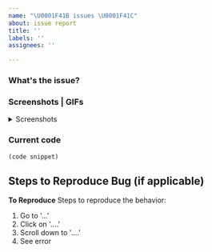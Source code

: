 ```yaml
---
name: "\U0001F41B issues \U0001F41C"
about: issue report
title: ''
labels: ''
assignees: ''

---
```


### What's the issue? 

<!-------
**Describe the bug**
A clear and concise description of what the bug is.
----->


### Screenshots | GIFs
<details>
  <summary>Screenshots</summary>

</details>

### Current code

```
(code snippet)
```

## Steps to Reproduce Bug (if applicable) 
**To Reproduce**
Steps to reproduce the behavior:
1. Go to '...'
2. Click on '....'
3. Scroll down to '....'
4. See error
